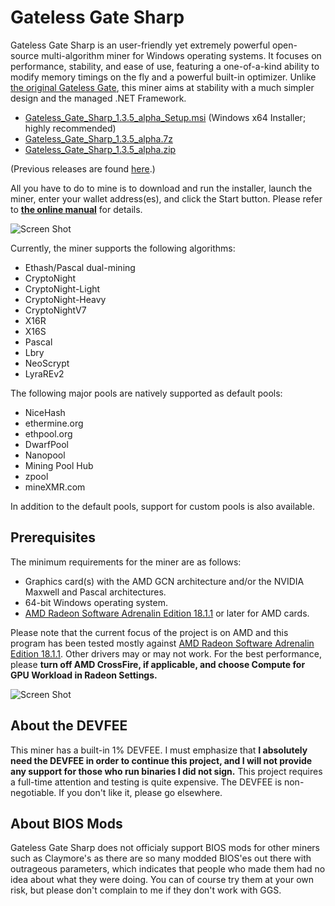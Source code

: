 # Gateless Gate Sharp

Gateless Gate Sharp is an user-friendly yet extremely powerful open-source multi-algorithm miner for Windows operating systems. It focuses on performance, stability, and ease of use, featuring a one-of-a-kind ability to modify memory timings on the fly and a powerful built-in optimizer. Unlike [the original Gateless Gate](https://github.com/zawawawa/gatelessgate), this miner aims at stability with a much simpler design and the managed .NET Framework.

* [Gateless_Gate_Sharp_1.3.5_alpha_Setup.msi](https://github.com/zawawawa/GatelessGateSharp/releases/download/v1.3.5-alpha/Gateless_Gate_Sharp_1.3.5_alpha_Setup.msi) (Windows x64 Installer; highly recommended)
* [Gateless_Gate_Sharp_1.3.5_alpha.7z](https://github.com/zawawawa/GatelessGateSharp/releases/download/v1.3.5-alpha/Gateless_Gate_Sharp_1.3.5_alpha.7z)
* [Gateless_Gate_Sharp_1.3.5_alpha.zip](https://github.com/zawawawa/GatelessGateSharp/releases/download/v1.3.5-alpha/Gateless_Gate_Sharp_1.3.5_alpha.zip)

(Previous releases are found [here](https://github.com/zawawawa/GatelessGateSharp/releases).)

All you have to do to mine is to download and run the installer, launch the miner, enter your wallet address(es), and click the Start button. Please refer to **[the online manual](https://github.com/zawawawa/GatelessGateSharp/blob/v1.3/Documentation/TOC.md)** for details.

![Screen Shot](https://i.imgur.com/XiVc70d.png)

Currently, the miner supports the following algorithms:

* Ethash/Pascal dual-mining
* CryptoNight
* CryptoNight-Light
* CryptoNight-Heavy
* CryptoNightV7
* X16R
* X16S
* Pascal
* Lbry
* NeoScrypt
* LyraREv2

The following major pools are natively supported as default pools:

* NiceHash
* ethermine.org
* ethpool.org
* DwarfPool
* Nanopool
* Mining Pool Hub
* zpool
* mineXMR.com

In addition to the default pools, support for custom pools is also available. 

## Prerequisites

The minimum requirements for the miner are as follows:

* Graphics card(s) with the AMD GCN architecture and/or the NVIDIA Maxwell and Pascal architectures.
* 64-bit Windows operating system.
* [AMD Radeon Software Adrenalin Edition 18.1.1](http://support.amd.com/en-us/kb-articles/Pages/Radeon-Software-Adrenalin-Edition-18.1.1-Release-Notes.aspx) or later for AMD cards.

Please note that the current focus of the project is on AMD and this program has been tested mostly against [AMD Radeon Software Adrenalin Edition 18.1.1](http://support.amd.com/en-us/kb-articles/Pages/Radeon-Software-Adrenalin-Edition-18.1.1-Release-Notes.aspx). Other drivers may or may not work. For the best performance, please **turn off AMD CrossFire, if applicable, and choose Compute for GPU Workload in Radeon Settings.**

![Screen Shot](https://i.imgur.com/TNIBhCa.png)

## About the DEVFEE

This miner has a built-in 1% DEVFEE. I must emphasize that **I absolutely need the DEVFEE in order to continue this project, and I will not provide any support for those who run binaries I did not sign.** This project requires a full-time attention and testing is quite expensive. The DEVFEE is non-negotiable. If you don't like it, please go elsewhere.

## About BIOS Mods

Gateless Gate Sharp does not officialy support BIOS mods for other miners such as Claymore's as there are so many modded BIOS'es out there with outrageous parameters, which indicates that people who made them had no idea about what they were doing. You can of course try them at your own risk, but please don't complain to me if they don't work with GGS.
